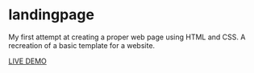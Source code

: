 # landingpage
My first attempt at creating a proper web page using HTML and CSS. A recreation of a basic template for a website.

[LIVE DEMO](https://rmxl.github.io/landingpage/)
